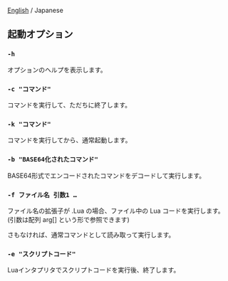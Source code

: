 [English](./02-Options_en.md) / Japanese

## 起動オプション

### `-h`

オプションのヘルプを表示します。

### `-c "コマンド"`

コマンドを実行して、ただちに終了します。

### `-k "コマンド"`

コマンドを実行してから、通常起動します。

### `-b "BASE64化されたコマンド"`

BASE64形式でエンコードされたコマンドをデコードして実行します。

### `-f ファイル名 引数1 …`

ファイル名の拡張子が .Lua の場合、ファイル中の Lua コードを実行します。
(引数は配列 arg[] という形で参照できます)

さもなければ、通常コマンドとして読み取って実行します。


### `-e "スクリプトコード"`

Luaインタプリタでスクリプトコードを実行後、終了します。

<!-- set:fenc=utf8: -->
